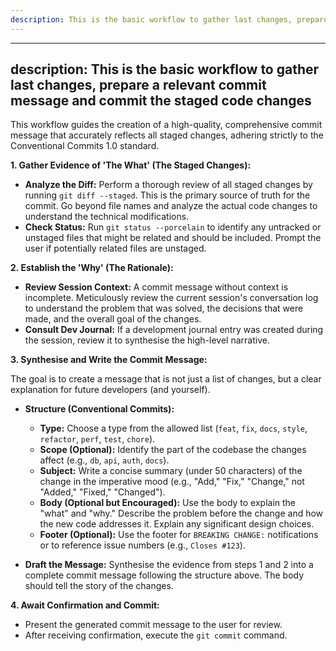 ```yaml
---
description: This is the basic workflow to gather last changes, prepare a relevant commit message and commit the staged code changes
---
```


---
description: This is the basic workflow to gather last changes, prepare a relevant commit message and commit the staged code changes
---
This workflow guides the creation of a high-quality, comprehensive commit message that accurately reflects all staged changes, adhering strictly to the Conventional Commits 1.0 standard.

**1. Gather Evidence of 'The What' (The Staged Changes):**

* **Analyze the Diff:** Perform a thorough review of all staged changes by running `git diff --staged`. This is the primary source of truth for the commit. Go beyond file names and analyze the actual code changes to understand the technical modifications.
* **Check Status:** Run `git status --porcelain` to identify any untracked or unstaged files that might be related and should be included. Prompt the user if potentially related files are unstaged.

**2. Establish the 'Why' (The Rationale):**

* **Review Session Context:** A commit message without context is incomplete. Meticulously review the current session's conversation log to understand the problem that was solved, the decisions that were made, and the overall goal of the changes.
* **Consult Dev Journal:** If a development journal entry was created during the session, review it to synthesise the high-level narrative.

**3. Synthesise and Write the Commit Message:**

The goal is to create a message that is not just a list of changes, but a clear explanation for future developers (and yourself).

* **Structure (Conventional Commits):**
  * **Type:** Choose a type from the allowed list (`feat`, `fix`, `docs`, `style`, `refactor`, `perf`, `test`, `chore`).
  * **Scope (Optional):** Identify the part of the codebase the changes affect (e.g., `db`, `api`, `auth`, `docs`).
  * **Subject:** Write a concise summary (under 50 characters) of the change in the imperative mood (e.g., "Add," "Fix," "Change," not "Added," "Fixed," "Changed").
  * **Body (Optional but Encouraged):** Use the body to explain the "what" and "why." Describe the problem before the change and how the new code addresses it. Explain any significant design choices.
  * **Footer (Optional):** Use the footer for `BREAKING CHANGE:` notifications or to reference issue numbers (e.g., `Closes #123`).

* **Draft the Message:** Synthesise the evidence from steps 1 and 2 into a complete commit message following the structure above. The body should tell the story of the changes.

**4. Await Confirmation and Commit:**

* Present the generated commit message to the user for review.
* After receiving confirmation, execute the `git commit` command.